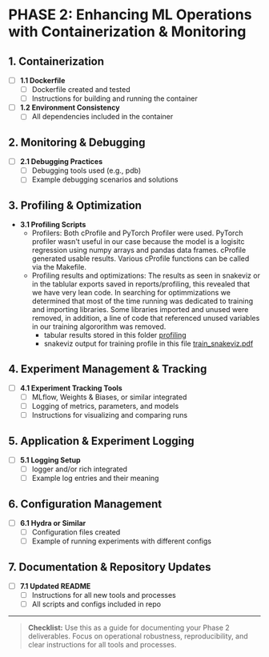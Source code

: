 # PHASE 2: Enhancing ML Operations with Containerization & Monitoring

## 1. Containerization
- [ ] **1.1 Dockerfile**
  - [ ] Dockerfile created and tested
  - [ ] Instructions for building and running the container
- [ ] **1.2 Environment Consistency**
  - [ ] All dependencies included in the container

## 2. Monitoring & Debugging

- [ ] **2.1 Debugging Practices**
  - [ ] Debugging tools used (e.g., pdb)
  - [ ] Example debugging scenarios and solutions

## 3. Profiling & Optimization
- **3.1 Profiling Scripts**
  - Profilers: Both cProfile and PyTorch Profiler were used. PyTorch profiler wasn't useful in our case because the model is a logisitc regression using numpy arrays and pandas data frames. cProfile generated usable results. Various cProfile functions can be called via the Makefile.
  - Profiling results and optimizations: The results as seen in snakeviz or in the tablular exports saved in reports/profiling, this revealed that we have very lean code. In searching for optimmizations we determined that most of the time running was dedicated to training and importing libraries. Some libraries imported and unused were removed, in addition, a line of code that referenced unused variables in our training algororithm was removed. 
    - tabular results stored in this folder [profiling](./reports/profiling/)
    - snakeviz output for training profile in this file [train_snakeviz.pdf](./docs/train_snakeviz.pdf)

## 4. Experiment Management & Tracking
- [ ] **4.1 Experiment Tracking Tools**
  - [ ] MLflow, Weights & Biases, or similar integrated
  - [ ] Logging of metrics, parameters, and models
  - [ ] Instructions for visualizing and comparing runs

## 5. Application & Experiment Logging
- [ ] **5.1 Logging Setup**
  - [ ] logger and/or rich integrated
  - [ ] Example log entries and their meaning

## 6. Configuration Management
- [ ] **6.1 Hydra or Similar**
  - [ ] Configuration files created
  - [ ] Example of running experiments with different configs

## 7. Documentation & Repository Updates
- [ ] **7.1 Updated README**
  - [ ] Instructions for all new tools and processes
  - [ ] All scripts and configs included in repo

---

> **Checklist:** Use this as a guide for documenting your Phase 2 deliverables. Focus on operational robustness, reproducibility, and clear instructions for all tools and processes.
